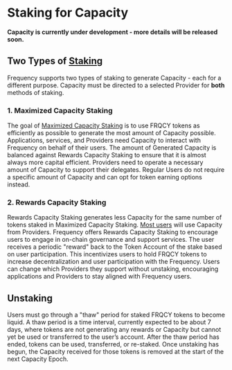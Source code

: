 # Staking for Capacity

**Capacity is currently under development - more details will be released soon.**

## Two Types of [Staking](../glossary.md#staking)
Frequency supports two types of staking to generate Capacity - each for a different purpose.
Capacity must be directed to a selected Provider for **both** methods of staking.

### 1. Maximized Capacity Staking
The goal of [Maximized Capacity Staking](../glossary.md#2-maximized-capacity-staking-for-applications-and-services) is to use FRQCY tokens as efficiently as possible to generate the most amount of Capacity possible.
Applications, services, and Providers need Capacity to interact with Frequency on behalf of their users.
The amount of Generated Capacity is balanced against Rewards Capacity Staking to ensure that it is almost always more capital efficient.
Providers need to operate a necessary amount of Capacity to support their delegates.
Regular Users do not require a specific amount of Capacity and can opt for token earning options instead.

### 2. Rewards Capacity Staking
Rewards Capacity Staking generates less Capacity for the same number of tokens staked in Maximized Capacity Staking.
[Most users](../basics/AccountsOverview.md#coinless-users) will use Capacity from Providers.
Frequency offers Rewards Capacity Staking to encourage users to engage in on-chain governance and support services.
The user receives a periodic "reward" back to the Token Account of the stake based on user participation.
This incentivizes users to hold FRQCY tokens to increase decentralization and user participation with the Frequency.
Users can change which Providers they support without unstaking, encouraging applications and Providers to stay aligned with Frequency users.

## Unstaking
Users must go through a "thaw" period for staked FRQCY tokens to become liquid.
A thaw period is a time interval, currently expected to be about 7 days, where tokens are not generating any rewards or Capacity but cannot yet be used or transferred to the user’s account.
After the thaw period has ended, tokens can be used, transferred, or re-staked. Once unstaking has begun, the Capacity received for those tokens is removed at the start of the next Capacity Epoch.
